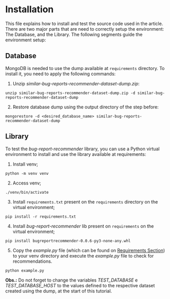 # Installation
This file explains how to install and test the source code used in the article. There are two major parts that are need to correctly setup the environment: The Database, and the Library. The following segments guide the environment setup:

## Database

MongoDB is needed to use the dump available at `requirements` directory. To install it, you need to apply the following commands:

1. Unzip *similar-bug-reports-recommender-dataset-dump.zip*:
```
unzip similar-bug-reports-recommender-dataset-dump.zip -d similar-bug-reports-recommender-dataset-dump
```
2. Restore database dump using the output directory of the step before:
```
mongorestore -d <desired_database_name> similar-bug-reports-recommender-dataset-dump
```

## Library

To test the *bug-report-recommender* library, you can use a Python virtual environment to install and use the library available at requirements:

1. Install venv;
```
python -m venv venv
```
2. Access venv;
```
./venv/bin/activate
```
3. Install `requirements.txt` present on the `requirements` directory on the virtual environment;
```
pip install -r requirements.txt
```
4. Install *bug-report-recommender* lib present on `requirements` on the virtual environment;
```
pip install bugreportrecommender-0.0.6-py3-none-any.whl
```
5. Copy the _example.py_ file (which can be found on [Requirements Section](https://github.com/guimcarneiro/similar-bug-reports-recommender/tree/main/requirements)) to your venv directory and execute the _example.py_ file to check for recommendations.
```
python example.py
```

**Obs.:** Do not forget to change the variables *TEST_DATABASE* e *TEST_DATABASE_HOST* to the values defined to the respective dataset created using the dump, at the start of this tutorial.
